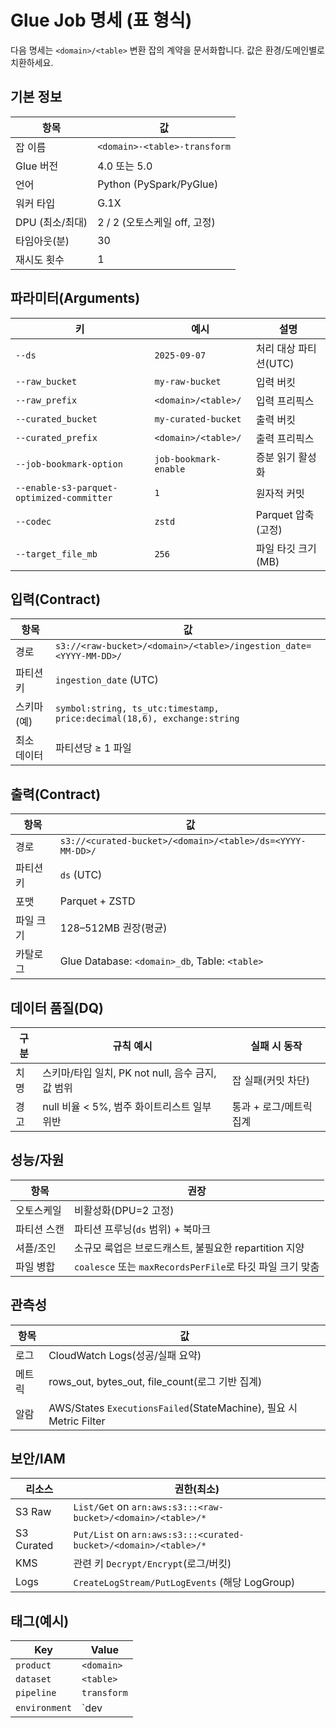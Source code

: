 # Glue Job 명세 (표 형식)

다음 명세는 `<domain>/<table>` 변환 잡의 계약을 문서화합니다. 값은 환경/도메인별로 치환하세요.

## 기본 정보

| 항목 | 값 |
|---|---|
| 잡 이름 | `<domain>-<table>-transform` |
| Glue 버전 | 4.0 또는 5.0 |
| 언어 | Python (PySpark/PyGlue) |
| 워커 타입 | G.1X |
| DPU (최소/최대) | 2 / 2 (오토스케일 off, 고정) |
| 타임아웃(분) | 30 |
| 재시도 횟수 | 1 |

## 파라미터(Arguments)

| 키 | 예시 | 설명 |
|---|---|---|
| `--ds` | `2025-09-07` | 처리 대상 파티션(UTC) |
| `--raw_bucket` | `my-raw-bucket` | 입력 버킷 |
| `--raw_prefix` | `<domain>/<table>/` | 입력 프리픽스 |
| `--curated_bucket` | `my-curated-bucket` | 출력 버킷 |
| `--curated_prefix` | `<domain>/<table>/` | 출력 프리픽스 |
| `--job-bookmark-option` | `job-bookmark-enable` | 증분 읽기 활성화 |
| `--enable-s3-parquet-optimized-committer` | `1` | 원자적 커밋 |
| `--codec` | `zstd` | Parquet 압축(고정) |
| `--target_file_mb` | `256` | 파일 타깃 크기(MB) |

## 입력(Contract)

| 항목 | 값 |
|---|---|
| 경로 | `s3://<raw-bucket>/<domain>/<table>/ingestion_date=<YYYY-MM-DD>/` |
| 파티션 키 | `ingestion_date` (UTC) |
| 스키마(예) | `symbol:string, ts_utc:timestamp, price:decimal(18,6), exchange:string` |
| 최소 데이터 | 파티션당 ≥ 1 파일 |

## 출력(Contract)

| 항목 | 값 |
|---|---|
| 경로 | `s3://<curated-bucket>/<domain>/<table>/ds=<YYYY-MM-DD>/` |
| 파티션 키 | `ds` (UTC) |
| 포맷 | Parquet + ZSTD |
| 파일 크기 | 128–512MB 권장(평균) |
| 카탈로그 | Glue Database: `<domain>_db`, Table: `<table>` |

## 데이터 품질(DQ)

| 구분 | 규칙 예시 | 실패 시 동작 |
|---|---|---|
| 치명 | 스키마/타입 일치, PK not null, 음수 금지, 값 범위 | 잡 실패(커밋 차단) |
| 경고 | null 비율 < 5%, 범주 화이트리스트 일부 위반 | 통과 + 로그/메트릭 집계 |

## 성능/자원

| 항목 | 권장 |
|---|---|
| 오토스케일 | 비활성화(DPU=2 고정) |
| 파티션 스캔 | 파티션 프루닝(`ds` 범위) + 북마크 |
| 셔플/조인 | 소규모 룩업은 브로드캐스트, 불필요한 repartition 지양 |
| 파일 병합 | `coalesce` 또는 `maxRecordsPerFile`로 타깃 파일 크기 맞춤 |

## 관측성

| 항목 | 값 |
|---|---|
| 로그 | CloudWatch Logs(성공/실패 요약) |
| 메트릭 | rows_out, bytes_out, file_count(로그 기반 집계) |
| 알람 | AWS/States `ExecutionsFailed`(StateMachine), 필요 시 Metric Filter |

## 보안/IAM

| 리소스 | 권한(최소) |
|---|---|
| S3 Raw | `List/Get` on `arn:aws:s3:::<raw-bucket>/<domain>/<table>/*` |
| S3 Curated | `Put/List` on `arn:aws:s3:::<curated-bucket>/<domain>/<table>/*` |
| KMS | 관련 키 `Decrypt/Encrypt`(로그/버킷) |
| Logs | `CreateLogStream/PutLogEvents` (해당 LogGroup) |

## 태그(예시)

| Key | Value |
|---|---|
| `product` | `<domain>` |
| `dataset` | `<table>` |
| `pipeline` | `transform` |
| `environment` | `dev|stg|prod` |
